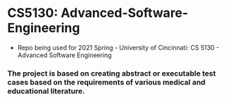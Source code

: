 # CS5130: Advanced-Software-Engineering

* Repo being used for 2021 Spring - University of Cincinnati: CS 5130 - Advanced Software Engineering

### The project is based on creating abstract or executable test cases based on the requirements of various medical and educational literature.
